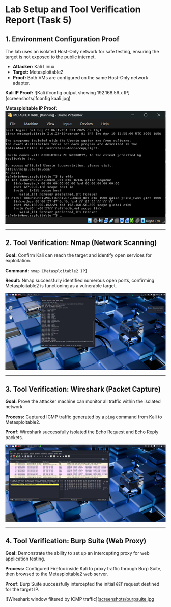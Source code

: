 # Lab Setup and Tool Verification Report (Task 5)

## 1. Environment Configuration Proof

The lab uses an isolated Host-Only network for safe testing, ensuring the target is not exposed to the public internet.

* **Attacker:** Kali Linux
* **Target:** Metasploitable2
* **Proof:** Both VMs are configured on the same Host-Only network adapter.

**Kali IP Proof:**
![Kali ifconfig output showing 192.168.56.x IP](screenshots/ifconfig kaali.jpg)

**Metasploitable IP Proof:**
![Metasploitable console showing IP address](screenshots/meta.png)

***

## 2. Tool Verification: Nmap (Network Scanning)

**Goal:** Confirm Kali can reach the target and identify open services for exploitation.

**Command:** `nmap [Metasploitable2 IP]`

**Result:** Nmap successfully identified numerous open ports, confirming Metasploitable2 is functioning as a vulnerable target.

![Nmap scan output showing open TCP ports on target](https://github.com/adityakumarpandey1/Kali-Metasploitable-Lab/blob/main/screenshots/nmap.jpg)

***

## 3. Tool Verification: Wireshark (Packet Capture)

**Goal:** Prove the attacker machine can monitor all traffic within the isolated network.

**Process:** Captured ICMP traffic generated by a `ping` command from Kali to Metasploitable2.

**Proof:** Wireshark successfully isolated the Echo Request and Echo Reply packets.

![Wireshark window filtered by ICMP traffic](https://github.com/adityakumarpandey1/Kali-Metasploitable-Lab/blob/main/screenshots/wireshark.jpg)

***

## 4. Tool Verification: Burp Suite (Web Proxy)

**Goal:** Demonstrate the ability to set up an intercepting proxy for web application testing.

**Process:** Configured Firefox inside Kali to proxy traffic through Burp Suite, then browsed to the Metasploitable2 web server.

**Proof:** Burp Suite successfully intercepted the initial `GET` request destined for the target IP.

![Wireshark window filtered by ICMP traffic]([screenshots/burpsuite.jpg](https://github.com/adityakumarpandey1/Kali-Metasploitable-Lab/blob/main/screenshots/burpsuite.jpg)
